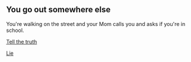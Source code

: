## You go out somewhere else

You're walking on the street and your Mom calls you and asks if you're in school.

[Tell the truth](school.md)

[Lie](lie.md)
